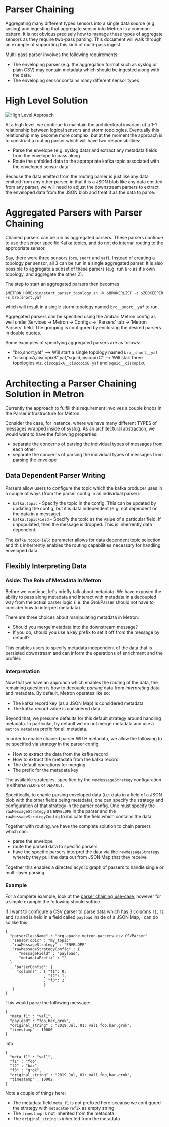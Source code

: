 <!--
Licensed to the Apache Software Foundation (ASF) under one
or more contributor license agreements.  See the NOTICE file
distributed with this work for additional information
regarding copyright ownership.  The ASF licenses this file
to you under the Apache License, Version 2.0 (the
"License"); you may not use this file except in compliance
with the License.  You may obtain a copy of the License at

    http://www.apache.org/licenses/LICENSE-2.0

Unless required by applicable law or agreed to in writing, software
distributed under the License is distributed on an "AS IS" BASIS,
WITHOUT WARRANTIES OR CONDITIONS OF ANY KIND, either express or implied.
See the License for the specific language governing permissions and
limitations under the License.
-->

# Parser Chaining

Aggregating many different types sensors into a single data source (e.g.
syslog) and ingesting that aggregate sensor into Metron is a common pattern.  It 
is not obvious precisely how to manage these types of aggregate sensors 
as they require two-pass parsing.  This document will walk through an
example of supporting this kind of multi-pass ingest.

Multi-pass parser involves the following requirements:
* The enveloping parser (e.g. the aggregation format such as syslog or
  plain CSV) may contain metadata which should be ingested along with the data.
* The enveloping sensor contains many different sensor types

# High Level Solution

![High Level Approach](../../use-cases/parser_chaining/message_routing_high_level.svg)

At a high level, we continue to maintain the architectural invariant of
a 1-1 relationship between logical sensors and storm topologies.
Eventually this relationship may become more complex, but at the moment
the approach is to construct a routing parser which will have two
responsibilities:
* Parse the envelope (e.g. syslog data) and extract any metadata fields
  from the envelope to pass along
* Route the unfolded data to the appropriate kafka topic associated with
  the enveloped sensor data

Because the data emitted from the routing parser is just like any data
emitted from any other parser, in that it is a JSON blob like any
data emitted from any parser, we will need to adjust the downstream
parsers to extract the enveloped data from the JSON blob and treat it as
the data to parse.

# Aggregated Parsers with Parser Chaining
Chained parsers can be run as aggregated parsers. These parsers continue to use the sensor specific Kafka topics, and do not do internal routing to the appropriate sensor.

Say, there were three sensors (`bro`, `snort` and `yaf`). Instead of creating a topology per sensor, all 3 can be run in a single aggregated parser. It is also possible to aggregate a subset of these parsers (e.g. run `bro` as it's own topology, and aggregate the other 2).

The step to start an aggregated parsers then becomes
```
$METRON_HOME/bin/start_parser_topology.sh -k $BROKERLIST -z $ZOOKEEPER -s bro,snort,yaf
```

which will result in a single storm topology named `bro__snort__yaf` to run.

Aggregated parsers can be specified using the Ambari Metron config as well under Services -> Metron -> Configs -> 'Parsers' tab -> 'Metron Parsers' field. The grouping is configured by enclosing the desired parsers in double quotes.

Some examples of specifying aggregated parsers are as follows:
* "bro,snort,yaf" --> Will start a single topology named `bro__snort__yaf`
* "ciscopixA,ciscopixB",yaf,"squid,ciscopixC" --> Will start three topologies viz. `ciscopixA__ciscopixB`, `yaf` and `squid__ciscopixC`

# Architecting a Parser Chaining Solution in Metron

Currently the approach to fulfill this requirement involves a couple
knobs in the Parser infrastructure for Metron.

Consider the case, for instance,
where we have many different TYPES of messages wrapped inside of syslog.
As an architectural abstraction, we would want to have the following
properties:
* separate the concerns of parsing the individual types of messages from
  each other
* separate the concerns of parsing the individual types of messages from
  parsing the envelope

## Data Dependent Parser Writing

Parsers allow users to configure the topic which the kafka producer uses
in a couple of ways (from the parser config in an individual parser):
* `kafka.topic` - Specify the topic in the config.  This can be updated by updating the config, but it is data independent (e.g. not dependent on the data in a message).  
* `kafka.topicField` - Specify the topic as the value of a particular field.  If unpopulated, then the message is dropped.  This is inherrently data dependent.

The `kafka.topicField` parameter allows for data dependent topic
selection and this inherrently enables the routing capabilities
necessary for handling enveloped data. 

## Flexibly Interpreting Data

### Aside: The Role of Metadata in Metron

Before we continue, let's briefly talk about metadata.  We have exposed
the ability to pass along metadata and interact with metadata in a
decoupled way from the actual parser logic (i.e. the GrokParser should
not have to consider how to interpret metadata).

There are three choices about manipulating metadata in Metron:
* Should you merge metadata into the downstream message?
* If you do, should you use a key prefix to set it off from the message
  by default?

This enables users to specify metadata independent of the data that is
persisted downstream and can inform the operations of enrichment and the
profiler.

### Interpretation

Now that we have an approach which enables the routing of the data, the
remaining question is how to decouple _parsing_ data from _interpreting_
data and metadata.  By default, Metron operates like so:
* The kafka record key (as a JSON Map) is considered metadata
* The kafka record value is considered data

Beyond that, we presume defaults for this default strategy around
handling metadata.  In particular, by default we do not merge metadata
and use a `metron.metadata` prefix for all metadata.

In order to enable chained parser WITH metadata, we allow the following
to be specified via strategy in the parser config:
* How to extract the data from the kafka record
* How to extract the metadata from the kafka record
* The default operations for merging
* The prefix for the metadata key

The available strategies, specified by the `rawMessageStrategy`
configuration is either`ENVELOPE` or `DEFAULT`.

Specifically, to enable parsing enveloped data (i.e. data in a field of a JSON
blob with the other fields being metadata), one can specify the strategy
and configuration of that strategy in the parser config.  One must
specify the `rawMessageStrategy` as `ENVELOPE` in the parser and the
`rawMessageStrategyConfig` to indicate the field which contains the
data.

Together with routing, we have the complete solution to chain parsers which can:
* parse the envelope
* route the parsed data to specific parsers
* have the specific parsers interpret the data via the `rawMessageStrategy` whereby they pull the data out from JSON Map that they receive

Together this enables a directed acyclic graph of parsers to handle single or multi-layer parsing.

### Example
For a complete example, look at the [parser chaining use-case](../../use-cases/parser_chaining), however for a simple example the following should suffice.

If I want to configure a CSV parser to parse data which has 3 columns `f1`, `f2` and `f3` and is
held in a field called `payload` inside of a JSON Map, I can do so like
this:
```
{
  "parserClassName" : "org.apache.metron.parsers.csv.CSVParser"
  ,"sensorTopic" : "my_topic"
  ,"rawMessageStrategy" : "ENVELOPE"
  ,"rawMessageStrategyConfig" : {
      "messageField" : "payload",
      "metadataPrefix" : ""
  }
  , "parserConfig": {
     "columns" : { "f1": 0,
                 , "f2": 1,
                 , "f3": 2
                 } 
   }
}
```

This would parse the following message:
```
{
  "meta_f1" : "val1",
  "payload" : "foo,bar,grok",
  "original_string" : "2019 Jul, 01: val1 foo,bar,grok",
  "timestamp" : 10000
}
```
into
```
{
  "meta_f1" : "val1",
  "f1" : "foo",
  "f2" : "bar",
  "f3" : "grok",
  "original_string" : "2019 Jul, 01: val1 foo,bar,grok",
  "timestamp" : 10002
}
```

Note a couple of things here:
* The metadata field `meta_f1` is not prefixed here because we configured the strategy with `metadataPrefix` as empty string.
* The `timestamp` is not inherited from the metadata
* The `original_string` is inherited from the metadata
